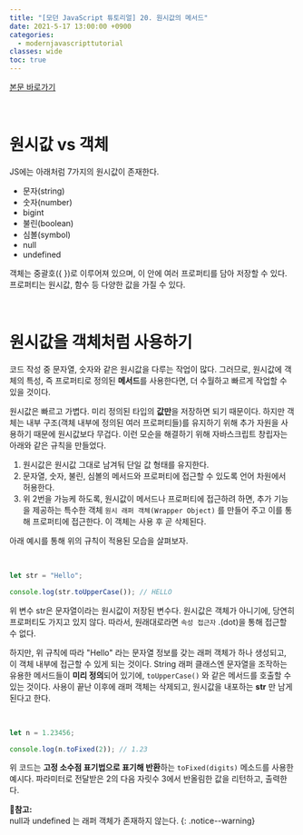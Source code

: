 ```yaml
---
title: "[모던 JavaScript 튜토리얼] 20. 원시값의 메서드"
date: 2021-5-17 13:00:00 +0900
categories:
  - modernjavascripttutorial
classes: wide
toc: true
---
```


[본문 바로가기](https://ko.javascript.info/primitives-methods)

<br>

# 원시값 vs 객체

JS에는 아래처럼 7가지의 원시값이 존재한다.

- 문자(string)
- 숫자(number)
- bigint
- 불린(boolean)
- 심볼(symbol)
- null
- undefined

객체는 중괄호({ })로 이루어져 있으며, 이 안에 여러 프로퍼티를 담아 저장할 수 있다. 프로퍼티는 원시값, 함수 등  다양한 값을 가질 수 있다.

<br>

# 원시값을 객체처럼 사용하기

코드 작성 중 문자열, 숫자와 같은 원시값을 다루는 작업이 많다. 그러므로, 원시값에 객체의 특성, 즉 프로퍼티로 정의된 **메서드**를 사용한다면, 더 수월하고 빠르게 작업할 수 있을 것이다.

원시값은 빠르고 가볍다. 미리 정의된 타입의 **값만**을 저장하면 되기 때문이다. 하지만 객체는 내부 구조(객체 내부에 정의된 여러 프로퍼티들)를 유지하기 위해 추가 자원을 사용하기 때문에 원시값보다 무겁다. 이런 모순을 해결하기 위해 자바스크립트 창립자는 아래와 같은 규칙을 만들었다.

1. 원시값은 원시값 그대로 남겨둬 단일 값 형태를 유지한다.
2. 문자열, 숫자, 불린, 심볼의 메서드와 프로퍼티에 접근할 수 있도록 언어 차원에서 허용한다.
3. 위 2번을 가능케 하도록, 원시값이 메서드나 프로퍼티에 접근하려 하면, 추가 기능을 제공하는 특수한 객체 `원시 래퍼 객체(Wrapper Object)` 를 만들어 주고 이를 통해 프로퍼티에 접근한다. 이 객체는 사용 후 곧 삭제된다.

아래 예시를 통해 위의 규칙이 적용된 모습을 살펴보자.

<br>

```jsx
let str = "Hello";

console.log(str.toUpperCase()); // HELLO
```

위 변수 str은 문자열이라는 원시값이 저장된 변수다. 원시값은 객체가 아니기에, 당연히 프로퍼티도 가지고 있지 않다. 따라서, 원래대로라면 `속성 접근자` .(dot)을 통해 접근할 수 없다.

하지만, 위 규칙에 따라 "Hello" 라는 문자열 정보를 갖는 래퍼 객체가 하나 생성되고, 이 객체 내부에 접근할 수 있게 되는 것이다. String 래퍼 클래스엔 문자열을 조작하는 유용한 메서드들이 **미리 정의**되어 있기에, `toUpperCase()` 와 같은 메서드를 호출할 수 있는 것이다. 사용이 끝난 이후에 래퍼 객체는 삭제되고, 원시값을 내포하는 **str** 만 남게 된다고 한다.

<br>

```jsx
let n = 1.23456;

console.log(n.toFixed(2)); // 1.23
```

위 코드는 **고정 소수점 표기법으로 표기해 반환**하는 `toFixed(digits)` 메소드를 사용한 예시다. 파라미터로 전달받은 2의 다음 자릿수 3에서 반올림한 값을 리턴하고, 출력한다.

**📕참고:**  
null과 undefined 는 래퍼 객체가 존재하지 않는다.
{: .notice--warning}
